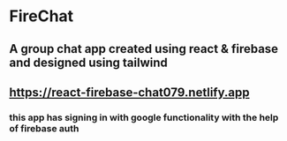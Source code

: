 # FireChat

## A group chat app created using react & firebase and designed using tailwind
## https://react-firebase-chat079.netlify.app

### this app has signing in with google functionality with the help of firebase auth
